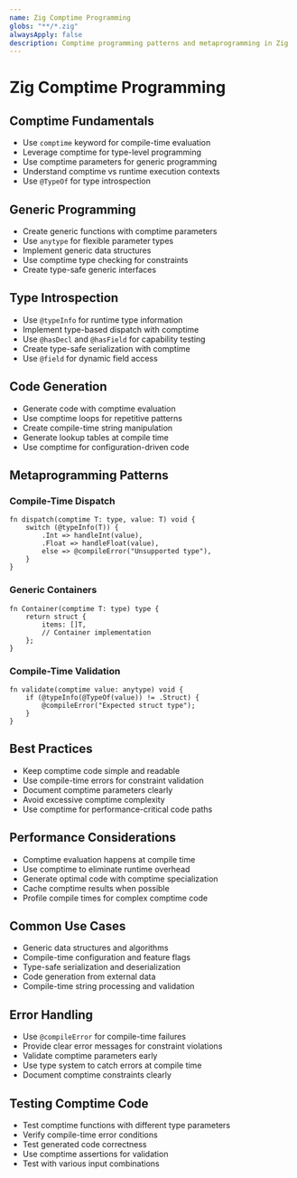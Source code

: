 ```yaml
---
name: Zig Comptime Programming
globs: "**/*.zig"
alwaysApply: false
description: Comptime programming patterns and metaprogramming in Zig
---
```


# Zig Comptime Programming

## Comptime Fundamentals

- Use `comptime` keyword for compile-time evaluation
- Leverage comptime for type-level programming
- Use comptime parameters for generic programming
- Understand comptime vs runtime execution contexts
- Use `@TypeOf` for type introspection

## Generic Programming

- Create generic functions with comptime parameters
- Use `anytype` for flexible parameter types
- Implement generic data structures
- Use comptime type checking for constraints
- Create type-safe generic interfaces

## Type Introspection

- Use `@typeInfo` for runtime type information
- Implement type-based dispatch with comptime
- Use `@hasDecl` and `@hasField` for capability testing
- Create type-safe serialization with comptime
- Use `@field` for dynamic field access

## Code Generation

- Generate code with comptime evaluation
- Use comptime loops for repetitive patterns
- Create compile-time string manipulation
- Generate lookup tables at compile time
- Use comptime for configuration-driven code

## Metaprogramming Patterns

### Compile-Time Dispatch
```zig
fn dispatch(comptime T: type, value: T) void {
    switch (@typeInfo(T)) {
        .Int => handleInt(value),
        .Float => handleFloat(value),
        else => @compileError("Unsupported type"),
    }
}
```

### Generic Containers
```zig
fn Container(comptime T: type) type {
    return struct {
        items: []T,
        // Container implementation
    };
}
```

### Compile-Time Validation
```zig
fn validate(comptime value: anytype) void {
    if (@typeInfo(@TypeOf(value)) != .Struct) {
        @compileError("Expected struct type");
    }
}
```

## Best Practices

- Keep comptime code simple and readable
- Use compile-time errors for constraint validation
- Document comptime parameters clearly
- Avoid excessive comptime complexity
- Use comptime for performance-critical code paths

## Performance Considerations

- Comptime evaluation happens at compile time
- Use comptime to eliminate runtime overhead
- Generate optimal code with comptime specialization
- Cache comptime results when possible
- Profile compile times for complex comptime code

## Common Use Cases

- Generic data structures and algorithms
- Compile-time configuration and feature flags
- Type-safe serialization and deserialization
- Code generation from external data
- Compile-time string processing and validation

## Error Handling

- Use `@compileError` for compile-time failures
- Provide clear error messages for constraint violations
- Validate comptime parameters early
- Use type system to catch errors at compile time
- Document comptime constraints clearly

## Testing Comptime Code

- Test comptime functions with different type parameters
- Verify compile-time error conditions
- Test generated code correctness
- Use comptime assertions for validation
- Test with various input combinations